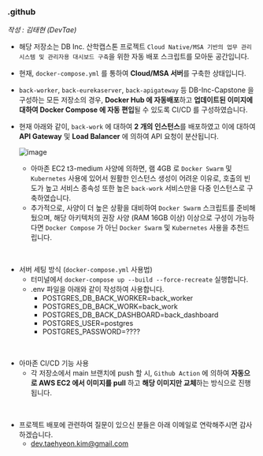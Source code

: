 ### .github

*작성 : 김태현 (DevTae)*

- 해당 저장소는 DB Inc. 산학캡스톤 프로젝트 `Cloud Native/MSA 기반의 업무 관리 시스템 및 관리자용 대시보드 구축`을 위한 자동 배포 스크립트를 모아둔 공간입니다.

- 현재, `docker-compose.yml` 를 통하여 **Cloud/MSA 서버**를 구축한 상태입니다.

- `back-worker`, `back-eurekaserver`, `back-apigateway` 등 DB-Inc-Capstone 을 구성하는 모든 저장소의 경우, **Docker Hub 에 자동배포**하고 **업데이트된 이미지에 대하여 Docker Compose 에 자동 편입**될 수 있도록 CI/CD 를 구성하였습니다.
  
- 현재 아래와 같이, `back-work` 에 대하여 **2 개의 인스턴스**를 배포하였고 이에 대하여 **API Gateway** 및 **Load Balancer** 에 의하여 API 요청이 분산됩니다.
  
  ![image](https://github.com/DB-Inc-Capstone/.github/assets/55177359/a6ca0c9c-89b2-4af8-8c03-f6f7635a1ab7)

  - 아마존 EC2 t3-medium 사양에 의하면, 램 4GB 로 `Docker Swarm` 및 `Kubernetes` 사용에 있어서 원활한 인스턴스 생성이 어려운 이유로, 호출의 빈도가 높고 서비스 종속성 또한 높은 `back-work` 서비스만을 다중 인스턴스로 구축하였습니다.
  - 추가적으로, 사양이 더 높은 상황을 대비하여 `Docker Swarm` 스크립트를 준비해뒀으며, 해당 아키텍처의 권장 사양 (RAM 16GB 이상) 이상으로 구성이 가능하다면 `Docker Compose` 가 아닌 `Docker Swarm` 및 `Kubernetes` 사용을 추천드립니다.

<br/>

- 서버 세팅 방식 (`docker-compose.yml` 사용법)
  - 터미널에서 `docker-compose up --build --force-recreate` 실행합니다.
  - .env 파일을 아래와 같이 작성하여 사용합니다.
    - POSTGRES_DB_BACK_WORKER=back_worker
    - POSTGRES_DB_BACK_WORK=back_work
    - POSTGRES_DB_BACK_DASHBOARD=back_dashboard
    - POSTGRES_USER=postgres
    - POSTGRES_PASSWORD=????
   
<br/>
    
- 아마존 CI/CD 기능 사용
  - 각 저장소에서 main 브랜치에 push 할 시, `Github Action` 에 의하여 **자동으로 AWS EC2 에서 이미지를 pull** 하고 **해당 이미지만 교체**하는 방식으로 진행됩니다.

 <br/>
 
- 프로젝트 배포에 관련하여 질문이 있으신 분들은 아래 이메일로 연락해주시면 감사하겠습니다.
  - dev.taehyeon.kim@gmail.com
